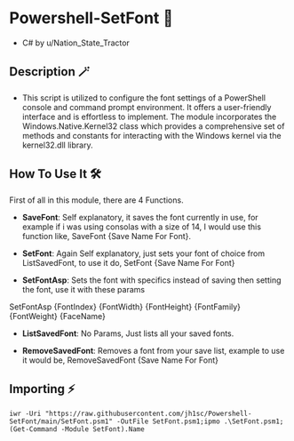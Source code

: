 # Powershell-SetFont 🔢
- C# by u/Nation_State_Tractor

## Description 🪄
- This script is utilized to configure the font settings of a PowerShell console and command prompt environment. It offers a user-friendly interface and is effortless to implement. The module incorporates the Windows.Native.Kernel32 class which provides a comprehensive set of methods and constants for interacting with the Windows kernel via the kernel32.dll library. 

## How To Use It 🛠️
First of all in this module, there are 4 Functions.

- **SaveFont**: Self explanatory, it saves the font currently in use, for example if i was using consolas with a size of 14, I would use this function like, SaveFont {Save Name For Font}.

- **SetFont**: Again Self explanatory, just sets your font of choice from ListSavedFont, to use it do, SetFont {Save Name For Font}

- **SetFontAsp**: Sets the font with specifics instead of saving then setting the font, use it with these params 

SetFontAsp {FontIndex} {FontWidth} {FontHeight} {FontFamily} {FontWeight} {FaceName}

- **ListSavedFont**: No Params, Just lists all your saved fonts.

- **RemoveSavedFont**: Removes a font from your save list, example to use it would be, RemoveSavedFont {Save Name For Font}




## Importing ⚡

`iwr -Uri "https://raw.githubusercontent.com/jh1sc/Powershell-SetFont/main/SetFont.psm1" -OutFile SetFont.psm1;ipmo .\SetFont.psm1;(Get-Command -Module SetFont).Name`
